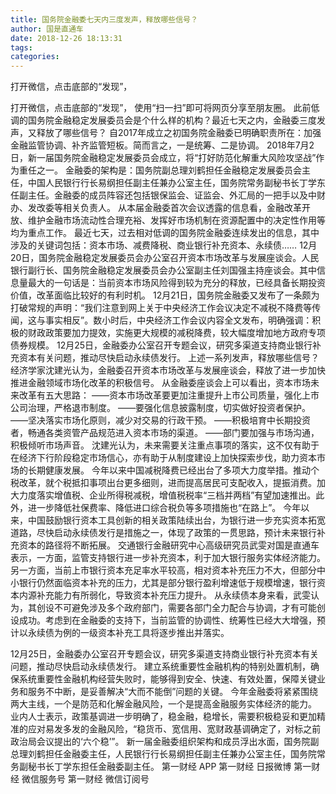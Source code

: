 ```yaml
---
title: 国务院金融委七天内三度发声，释放哪些信号？
author: 国是直通车
date: 2018-12-26 18:13:31
tags: 
categories: 
---
```

打开微信，点击底部的“发现”，
<!-- more -->
打开微信，点击底部的“发现”，
使用“扫一扫”即可将网页分享至朋友圈。
此前低调的国务院金融稳定发展委员会是个什么样的机构？最近七天之内，金融委三度发声，又释放了哪些信号？
自2017年成立之初国务院金融委已明确职责所在：加强金融监管协调、补齐监管短板。简而言之，一是统筹、二是协调。
2018年7月2日，新一届国务院金融稳定发展委员会成立，将“打好防范化解重大风险攻坚战”作为重任之一。
金融委的架构是：国务院副总理刘鹤担任金融稳定发展委员会主任，中国人民银行行长易纲担任副主任兼办公室主任，国务院常务副秘书长丁学东任副主任。金融委的成员阵容还包括银保监会、证监会、外汇局的一把手以及中财办、发改委等相关负责人。
从本届金融委首次会议透露的信息看，金融改革开放、维护金融市场流动性合理充裕、发挥好市场机制在资源配置中的决定性作用等均为重点工作。
最近七天，过去相对低调的国务院金融委连续发出的信息，其中涉及的关键词包括：资本市场、减费降税、商业银行补充资本、永续债……
12月20日，国务院金融稳定发展委员会办公室召开资本市场改革与发展座谈会。人民银行副行长、国务院金融稳定发展委员会办公室副主任刘国强主持座谈会。其中信息量最大的一句话是：当前资本市场风险得到较为充分的释放，已经具备长期投资价值，改革面临比较好的有利时机。
12月21日，国务院金融委又发布了一条颇为打破常规的声明：“我们注意到网上关于中央经济工作会议决定不减税不降费等传闻，这与事实相反”。数小时后，中央经济工作会议内容全文发布，明确强调：积极的财政政策要加力提效，实施更大规模的减税降费，较大幅度增加地方政府专项债券规模。
12月25日，金融委办公室召开专题会议，研究多渠道支持商业银行补充资本有关问题，推动尽快启动永续债发行。
上述一系列发声，释放哪些信号？
经济学家沈建光认为，金融委召开资本市场改革与发展座谈会，释放了进一步加快推进金融领域市场化改革的积极信号。
从金融委座谈会上可以看出，资本市场未来改革有五大思路：
——资本市场改革要更加注重提升上市公司质量，强化上市公司治理，严格退市制度。
——要强化信息披露制度，切实做好投资者保护。
——坚决落实市场化原则，减少对交易的行政干预。
——积极培育中长期投资者，畅通各类资管产品规范进入资本市场的渠道。
——部门要加强与市场沟通，积极倾听市场声音。
沈建光认为，未来需要关注重点事项的落实，这不仅有助于在经济下行阶段稳定市场信心，亦有助于从制度建设上加快探索步伐，助力资本市场的长期健康发展。
今年以来中国减税降费已经出台了多项大力度举措。推动个税改革，就个税抵扣事项出台更多细则，进而提高居民可支配收入，提振消费。加大力度落实增值税、企业所得税减税，增值税税率“三档并两档”有望加速推出。此外，进一步降低社保费率、降低进口综合税负等多项措施也“在路上”。
今年以来，中国鼓励银行资本工具创新的相关政策陆续出台，为银行进一步充实资本拓宽道路，尽快启动永续债发行是措施之一，体现了政策的一贯思路，预计未来银行补充资本的路径将不断拓展。
交通银行金融研究中心高级研究员武雯对国是直通车表示，一方面，监管支持银行进一步补充资本，利于加大银行服务实体经济能力。另一方面，当前上市银行资本充足率水平较高，相对资本补充压力不大，但部分中小银行仍然面临资本补充的压力，尤其是部分银行盈利增速低于规模增速，银行资本内源补充能力有所弱化，导致资本补充压力提升。
从永续债本身来看，武雯认为，其创设不可避免涉及多个政府部门，需要各部门全力配合与协调，才有可能创设成功。考虑到在金融委的支持下，当前监管的协调性、统筹性已经大大增强，预计以永续债为例的一级资本补充工具将逐步推出并落实。
 
 
12月25日，金融委办公室召开专题会议，研究多渠道支持商业银行补充资本有关问题，推动尽快启动永续债发行。
建立系统重要性金融机构的特别处置机制，确保系统重要性金融机构经营失败时，能够得到安全、快速、有效处置，保障关键业务和服务不中断，是妥善解决“大而不能倒”问题的关键。
今年金融委将紧紧围绕两大主线，一个是防范和化解金融风险，一个是提高金融服务实体经济的能力。
业内人士表示，政策基调进一步明确了，稳金融，稳增长，需要积极稳妥和更加精准的应对易发多发的金融风险，“稳货币、宽信用、宽财政基调确定了，对标之前政治局会议提出的‘六个稳’”。
新一届金融委组织架构和成员浮出水面，国务院副总理刘鹤担任金融委主任，人民银行行长易纲担任副主任兼办公室主任，国务院常务副秘书长丁学东担任金融委副主任。
第一财经
APP
第一财经
日报微博
第一财经
微信服务号
第一财经
微信订阅号
